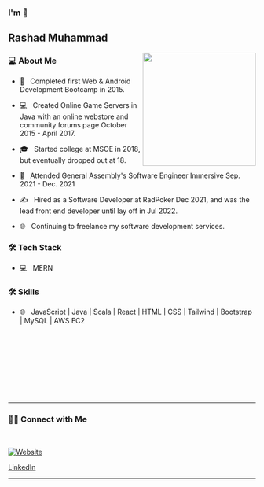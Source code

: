 ### I'm 👋<h2> Rashad Muhammad</h2>

<img align='right' src="https://media.giphy.com/media/M9gbBd9nbDrOTu1Mqx/giphy.gif" width="230">

<h3>💻 About Me</h3>



- 🤔 &nbsp; Completed first Web & Android Development Bootcamp in 2015.

- 💻 &nbsp; Created Online Game Servers in Java with an online webstore and community forums page October 2015 - April 2017.

- 🎓 &nbsp; Started college at MSOE in 2018, but eventually dropped out at 18.

- 🌱 &nbsp; Attended General Assembly's Software Engineer Immersive Sep. 2021 - Dec. 2021

- ✍️ &nbsp; Hired as a Software Developer at RadPoker Dec 2021, and was the lead front end developer until lay off in Jul 2022.

- 🌐 &nbsp; Continuing to freelance my software development services.



<h3>🛠 Tech Stack</h3>



- 💻 &nbsp; MERN
<h3>🛠 Skills</h3>

- 🌐 &nbsp; JavaScript | Java | Scala | React | HTML | CSS | Tailwind | Bootstrap | MySQL | AWS EC2

<!--

- 🛢 &nbsp; MySQL | MongoDB

-->



<br/><br/>

<br/>

<br/>


<br><br>



<hr>



<h3> 🤝🏻 Connect with Me </h3>

<br>



<p align="center">

<a href="https://grand-cendol-b575c6.netlify.app/"><img alt="Website" src=""></a>

<a href="https://www.linkedin.com/in/rashad-muhammad-0955ab21b/">LinkedIn</a>

</p>









<hr>



